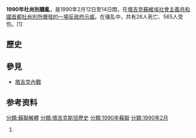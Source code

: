**1990年杜尚別騷亂**，是1990年2月12日至14日間，在[塔吉克蘇維埃社會主義共和國首都](https://zh.wikipedia.org/wiki/塔吉克蘇維埃社會主義共和國 "wikilink")[杜尚別所爆發的一場反政府示威](https://zh.wikipedia.org/wiki/杜尚別 "wikilink")。在骚乱中，共有26人死亡、565人受伤。\[1\]

## 歷史

## 參見

  - [塔吉克內戰](https://zh.wikipedia.org/wiki/塔吉克內戰 "wikilink")

## 参考资料

[分類:蘇聯解體](https://zh.wikipedia.org/wiki/分類:蘇聯解體 "wikilink")
[分類:塔吉克斯坦歷史](https://zh.wikipedia.org/wiki/分類:塔吉克斯坦歷史 "wikilink")
[分類:1990年蘇聯](https://zh.wikipedia.org/wiki/分類:1990年蘇聯 "wikilink")
[分類:1990年2月](https://zh.wikipedia.org/wiki/分類:1990年2月 "wikilink")

1.